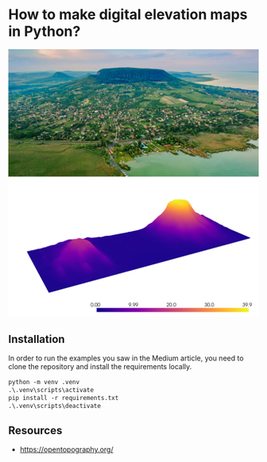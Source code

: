 # How to make digital elevation maps in Python?

![image](files/badacsony.png)
![image](files/dem_pyvista.png)

## Installation

In order to run the examples you saw in the Medium article, you need to clone the repository and install the requirements locally.

```console
python -m venv .venv
.\.venv\scripts\activate
pip install -r requirements.txt
.\.venv\scripts\deactivate
```

## Resources

- <https://opentopography.org/>
